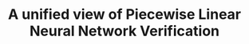 ---
title: "A unified view of Piecewise Linear Neural Network Verification"
year: 2018
pdf_url: "http://www.robots.ox.ac.uk/~tvg/publications/2018/nn_verif.pdf"
category: "vision"
author_list: "Rudy Bunel, Ilker Turkaslan, Philip H.S. Torr, Pushmeet Kohli, M Pawan Kumar"
grant: "MURI"
pub_in: "Neural Information Processing Systems (NeurIPS) 2018"
---